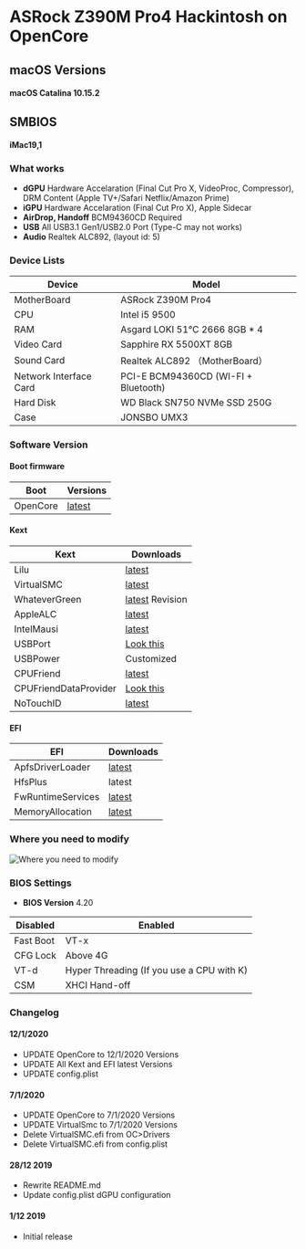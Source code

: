 # ASRock Z390M Pro4 Hackintosh on OpenCore

## macOS Versions
#### macOS Catalina 10.15.2

## SMBIOS
#### iMac19,1

### What works
- **dGPU** Hardware Accelaration (Final Cut Pro X, VideoProc, Compressor), DRM Content (Apple TV+/Safari Netflix/Amazon Prime)
- **iGPU** Hardware Accelaration (Final Cut Pro X), Apple Sidecar
- **AirDrop, Handoff** BCM94360CD Required
- **USB** All USB3.1 Gen1/USB2.0 Port (Type-C may not works)
- **Audio** Realtek ALC892, (layout id: 5)

### Device Lists
| Device | Model |
|----|----|
| MotherBoard | ASRock Z390M Pro4 |
| CPU | Intel i5 9500 |
| RAM | Asgard LOKI 51℃ 2666 8GB * 4|
| Video Card | Sapphire RX 5500XT 8GB|
| Sound Card | Realtek ALC892 （MotherBoard）|
| Network Interface Card | PCI-E BCM94360CD (WI-FI + Bluetooth) |
| Hard Disk | WD Black SN750 NVMe SSD 250G |
| Case | JONSBO UMX3 |

### Software Version
#### Boot firmware
| Boot  | Versions |
|----|----|
| OpenCore | [latest](https://github.com/acidanthera/OpenCorePkg) |

#### Kext
| Kext | Downloads |
|----|----|
| Lilu | [latest](https://github.com/acidanthera/Lilu) |
| VirtualSMC | [latest](https://github.com/acidanthera/VirtualSMC) |
| WhateverGreen | [latest](https://github.com/bugprogrammer/WhateverGreen) Revision |
| AppleALC | [latest](https://github.com/acidanthera/AppleALC) |
| IntelMausi | [latest](https://github.com/acidanthera/IntelMausi) |
| USBPort | [Look this](https://blog.daliansky.net/Intel-FB-Patcher-USB-Custom-Video.html) |
| USBPower | Customized |
| CPUFriend | [latest](https://github.com/acidanthera/CPUFriend) |
| CPUFriendDataProvider | [Look this](https://blog.xjn819.com/?p=543) |
| NoTouchID | [latest](https://github.com/al3xtjames/NoTouchID) |

#### EFI
| EFI | Downloads |
|----|----|
| ApfsDriverLoader | [latest](https://github.com/acidanthera/AppleSupportPkg) |
| HfsPlus | latest |
| FwRuntimeServices | [latest](https://github.com/acidanthera/AppleSupportPkg) |
| MemoryAllocation | [latest](https://github.com/williambj1/OpenCore-Factory/releases/tag/OpenCore-UEFI-Drivers) |


### Where you need to modify
![Where you need to modify](https://github.com/SeonMe/ASRock-Hackintosh-OC/raw/master/Images/config_edit.png)

### BIOS Settings
- **BIOS Version** 4.20

| Disabled | Enabled |
|----|----|
| Fast Boot | VT-x |
| CFG Lock | Above 4G |
| VT-d | Hyper Threading (If you use a CPU with K) |
| CSM | XHCI Hand-off |

### Changelog

#### 12/1/2020
* UPDATE OpenCore to 12/1/2020 Versions
* UPDATE All Kext and EFI latest Versions
* UPDATE config.plist

#### 7/1/2020
* UPDATE OpenCore to 7/1/2020 Versions
* UPDATE VirtualSmc to 7/1/2020 Versions
* Delete VirtualSMC.efi from OC>Drivers
* Delete VirtualSMC.efi from config.plist

#### 28/12 2019
* Rewrite README.md
* Update config.plist dGPU configuration

#### 1/12 2019
* Initial release
